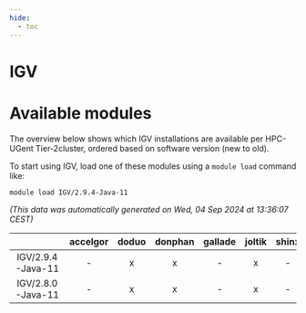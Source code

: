 ```yaml
---
hide:
  - toc
---
```


IGV
===

# Available modules


The overview below shows which IGV installations are available per HPC-UGent Tier-2cluster, ordered based on software version (new to old).

To start using IGV, load one of these modules using a `module load` command like:

```shell
module load IGV/2.9.4-Java-11
```

*(This data was automatically generated on Wed, 04 Sep 2024 at 13:36:07 CEST)*  

| |accelgor|doduo|donphan|gallade|joltik|shinx|skitty|
| :---: | :---: | :---: | :---: | :---: | :---: | :---: | :---: |
|IGV/2.9.4-Java-11|-|x|x|-|x|-|x|
|IGV/2.8.0-Java-11|-|x|x|-|x|-|x|
